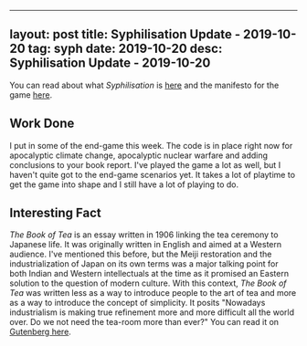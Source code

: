 
---
layout: post
title: Syphilisation Update - 2019-10-20
tag: syph
date: 2019-10-20
desc: Syphilisation Update - 2019-10-20
---


You can read about what *Syphilisation* is [here](/blog/syph/announce) and the manifesto for the game [here](/blog/syph/manifesto).

## Work Done

I put in some of the end-game this week. The code is in place right now for apocalyptic climate change, apocalyptic nuclear warfare and adding conclusions to your book report. I've played the game a lot as well, but I haven't quite got to the end-game scenarios yet. It takes a lot of playtime to get the game into shape and I still have a lot of playing to do.

## Interesting Fact

*The Book of Tea* is an essay written in 1906 linking the tea ceremony to Japanese life. It was originally written in English and aimed at a Western audience. I've mentioned this before, but the Meiji restoration and the industrialization of Japan on its own terms was a major talking point for both Indian and Western intellectuals at the time as it promised an Eastern solution to the question of modern culture. With this context, *The Book of Tea* was written less as a way to introduce people to the art of tea and more as a way to introduce the concept of simplicity. It posits "Nowadays industrialism is making true refinement more and more difficult all the world over. Do we not need the tea-room more than ever?" You can read it on [Gutenberg here](http://www.gutenberg.org/ebooks/769).

